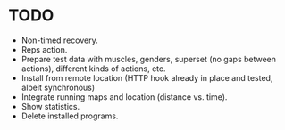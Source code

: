 # TODO

* Non-timed recovery.
* Reps action.
* Prepare test data with muscles, genders, superset (no gaps between actions), different kinds of actions, etc.
* Install from remote location (HTTP hook already in place and tested, albeit synchronous)
* Integrate running maps and location (distance vs. time).
* Show statistics.
* Delete installed programs.
